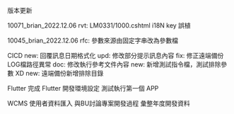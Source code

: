 版本更新

10071_brian_2022.12.06
rvt: LM0331/1000.cshtml i18N key 誤植

10045_brian_2022.12.06
rfc: 參數來源由固定字串改為參數檔

CICD
new: 回覆訊息日期格式化
upd: 修改部分提示訊息內容
fix: 修正遠端備份LOG檔路徑異常
doc: 修改執行參考文件內容
new: 新增測試指令檔，測試排除參數 XD
new: 遠端備份新增排除目錄

Flutter
完成 Flutter 開發環境設定
測試執行第一個 APP

WCMS
使用者資料匯入
與BU討論專案開發過程
彙整年度開發資料